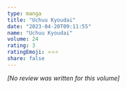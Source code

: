 ```yaml
---
type: manga
title: "Uchuu Kyoudai"
date: "2023-04-20T09:11:55"
name: "Uchuu Kyoudai"
volume: 24
rating: 3
ratingEmoji: ⭐️⭐️⭐️
share: false
---
```


*[No review was written for this volume]*
